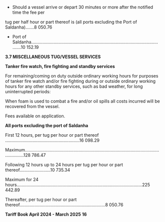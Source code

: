 - Should a vessel arrive or depart 30 minutes or more after the notified time the fee per

tug per half hour or part thereof is (all ports excluding the Port of Saldanha)…….8 050.76

- Port of Saldanha……………………………………………………………………………………………….10 152.19

**3.7 MISCELLANEOUS TUG/VESSEL SERVICES**

**Tanker fire watch, fire fighting and standby services**

For remaining/coming on duty outside ordinary working hours for purposes of tanker fire
watch and/or fire fighting during or outside ordinary working hours for any other standby
services, such as bad weather, for long uninterrupted periods:

When foam is used to combat a fire and/or oil spills all costs incurred will be recovered
from the vessel.

Fees available on application.

**All ports excluding the port of Saldanha**

First 12 hours, per tug per hour or part thereof ……………………………………………………16 098.29

Maximum……………………………………………………………………………………………………………128 786.47

Following 12 hours up to 24 hours per tug per hour or part thereof…………..…..……10 735.34

Maximum for 24 hours………………………………………………………………………………………..225 442.89

Thereafter, per tug per hour or part thereof……………………………………………………………8 050.76

**Tariff Book April 2024 - March 2025** **16**